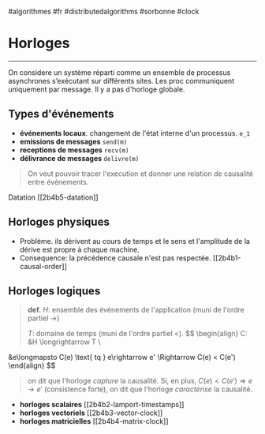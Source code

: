 #algorithmes #fr #distributedalgorithms #sorbonne #clock
# Horloges
---
On considere un système réparti comme un ensemble de processus asynchrones s’exécutant sur différents sites. Les proc communiquent uniquement par message. Il y a pas d'horloge globale.

## Types d'événements
+ **événements locaux**. changement de l'état interne d'un processus.
	`e_1`
+ **emissions de messages**
	`send(m)`
+ **receptions de messages**
	`recv(m)`
+ **délivrance de messages**
	`delivre(m)`

> On veut pouvoir tracer l'execution et donner une relation de causalité entre événements.

Datation [[2b4b5-datation]]
## Horloges physiques
+ Problème. ils dérivent au cours de temps et le sens et l'amplitude de la dérive est propre à chaque machine.
+ Consequence: la précédence causale n'est pas respectée. [[2b4b1-causal-order]]

## Horloges logiques
> **def.**
> $H$: ensemble des événements de l'application (muni de l'ordre partiel $\rightarrow$)
> 
> $T$: domaine de temps (muni de l'ordre partiel $<$).
> $$
\begin{align}
C: &H \longrightarrow T \\

&e\longmapsto C(e) \text{ tq } e\rightarrow e' \Rightarrow C(e) < C(e')
\end{align}
$$
> on dit que l'horloge _capture_ la causalité.
> Si, en plus, $C(e) < C(e') \Rightarrow e \rightarrow e'$ (consistence forte), on dit que l'horloge _caractérise_ la causalité.
+ **horloges scalaires** [[2b4b2-lamport-timestamps]]
+ **horloges vectoriels** [[2b4b3-vector-clock]]
+ **horloges matricielles** [[2b4b4-matrix-clock]]

